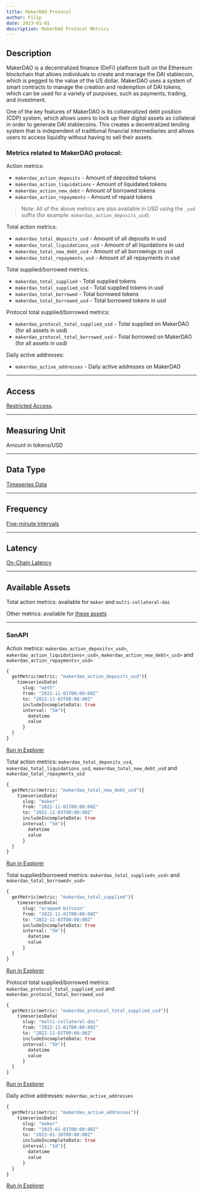 ```yaml
---
title: MakerDAO Protocol
author: Filip
date: 2023-01-01
description: MakerDAO Protocol Metrics
---
```


## Description
MakerDAO is a decentralized finance (DeFi) platform built on the Ethereum 
blockchain that allows individuals to create and manage the DAI stablecoin, 
which is pegged to the value of the US dollar. MakerDAO uses a system of 
smart contracts to manage the creation and redemption of DAI tokens, which 
can be used for a variety of purposes, such as payments, trading, and investment.

One of the key features of MakerDAO is its collateralized debt position (CDP) 
system, which allows users to lock up their digital assets as collateral in order 
to generate DAI stablecoins. This creates a decentralized lending system that is 
independent of traditional financial intermediaries and allows users to access 
liquidity without having to sell their assets.

### Metrics related to MakerDAO protocol:

Action metrics:
* `makerdao_action_deposits` - Amount of deposited tokens
* `makerdao_action_liquidations` - Amount of liquidated tokens
* `makerdao_action_new_debt` - Amount of borrowed tokens
* `makerdao_action_repayments` - Amount of repaid tokens

> Note: All of the above metrics are also available in USD using the `_usd` 
suffix (for example: `makerdao_action_deposits_usd`). 

Total action metrics:
* `makerdao_total_deposits_usd` - Amount of all deposits in usd
* `makerdao_total_liquidations_usd` - Amount of all liquidations in usd
* `makerdao_total_new_debt_usd` - Amount of all borrowings in usd
* `makerdao_total_repayments_usd` - Amount of all repayments in usd

Total supplied/borrowed metrics:
* `makerdao_total_supplied` - Total supplied tokens
* `makerdao_total_supplied_usd` - Total supplied tokens in usd
* `makerdao_total_borrowed` - Total borrowed tokens
* `makerdao_total_borrowed_usd` - Total borrowed tokens in usd

Protocol total supplied/borrowed metrics:
* `makerdao_protocol_total_supplied_usd` - Total supplied on MakerDAO (for all assets in usd)
* `makerdao_protocol_total_borrowed_usd` - Total borrowed on MakerDAO (for all assets in usd)

Daily active addresses:
* `makerdao_active_addresses` - Daily active addresses on MakerDAO

---

## Access

[Restricted Access](/metrics/details/access#restricted-access).

---

## Measuring Unit

Amount in tokens/USD

---

## Data Type

[Timeseries Data](/metrics/details/data-type#timeseries-data)

---

## Frequency

[Five-minute Intervals](/metrics/details/frequency#five-minute-frequency)

---

## Latency

[On-Chain Latency](/metrics/details/latency#on-chain-latency)

---

## Available Assets

Total action metrics: available for `maker` and `multi-collateral-dai`

Other metrics: 
available for [these assets](<https://api.santiment.net/graphiql?query=%7B%0A%20%20getMetric(metric%3A%20%22makerdao_action_deposits%22)%7B%0A%20%20%20%20metadata%7B%0A%20%20%20%20%20%20availableSlugs%0A%20%20%20%20%7D%0A%20%20%7D%0A%7D>)

---

### SanAPI

Action metrics: `makerdao_action_deposits<_usd>`, `makerdao_action_liquidations<_usd>`, 
`makerdao_action_new_debt<_usd>` and `makerdao_action_repayments<_usd>`

```graphql
{
  getMetric(metric: "makerdao_action_deposits_usd"){
    timeseriesData(
      slug: "weth"
      from: "2022-11-01T00:00:00Z"
      to: "2022-11-03T00:00:00Z"
      includeIncompleteData: true
      interval: "5m"){
        datetime
        value
      }
  }
}
```
[Run in Explorer](<https://api.santiment.net/graphiql?query=%7B%0A%20%20getMetric(metric%3A%20%22makerdao_action_deposits_usd%22)%7B%0A%20%20%20%20timeseriesData(%0A%20%20%20%20%20%20slug%3A%20%22weth%22%0A%20%20%20%20%20%20from%3A%20%222022-11-01T00%3A00%3A00Z%22%0A%20%20%20%20%20%20to%3A%20%222022-11-03T00%3A00%3A00Z%22%0A%20%20%20%20%20%20includeIncompleteData%3A%20true%0A%20%20%20%20%20%20interval%3A%20%225m%22)%7B%0A%20%20%20%20%20%20%20%20datetime%0A%20%20%20%20%20%20%20%20value%0A%20%20%20%20%20%20%7D%0A%20%20%7D%0A%7D>)

Total action metrics: `makerdao_total_deposits_usd`, `makerdao_total_liquidations_usd`, 
`makerdao_total_new_debt_usd` and `makerdao_total_repayments_usd`

```graphql
{
  getMetric(metric: "makerdao_total_new_debt_usd"){
    timeseriesData(
      slug: "maker"
      from: "2022-11-01T00:00:00Z"
      to: "2022-11-03T00:00:00Z"
      includeIncompleteData: true
      interval: "5m"){
        datetime
        value
      }
  }
}
```
[Run in Explorer](<https://api.santiment.net/graphiql?query=%7B%0A%20%20getMetric(metric%3A%20%22makerdao_total_new_debt_usd%22)%7B%0A%20%20%20%20timeseriesData(%0A%20%20%20%20%20%20slug%3A%20%22maker%22%0A%20%20%20%20%20%20from%3A%20%222022-11-01T00%3A00%3A00Z%22%0A%20%20%20%20%20%20to%3A%20%222022-11-03T00%3A00%3A00Z%22%0A%20%20%20%20%20%20includeIncompleteData%3A%20true%0A%20%20%20%20%20%20interval%3A%20%225m%22)%7B%0A%20%20%20%20%20%20%20%20datetime%0A%20%20%20%20%20%20%20%20value%0A%20%20%20%20%20%20%7D%0A%20%20%7D%0A%7D>)

Total supplied/borrowed metrics: `makerdao_total_supplied<_usd>` and 
`makerdao_total_borrowed<_usd>`

```graphql
{
  getMetric(metric: "makerdao_total_supplied"){
    timeseriesData(
      slug: "wrapped-bitcoin"
      from: "2022-11-01T00:00:00Z"
      to: "2022-11-03T00:00:00Z"
      includeIncompleteData: true
      interval: "5m"){
        datetime
        value
      }
  }
}
```
[Run in Explorer](<https://api.santiment.net/graphiql?query=%7B%0A%20%20getMetric(metric%3A%20%22makerdao_total_supplied%22)%7B%0A%20%20%20%20timeseriesData(%0A%20%20%20%20%20%20slug%3A%20%22wrapped-bitcoin%22%0A%20%20%20%20%20%20from%3A%20%222022-11-01T00%3A00%3A00Z%22%0A%20%20%20%20%20%20to%3A%20%222022-11-03T00%3A00%3A00Z%22%0A%20%20%20%20%20%20includeIncompleteData%3A%20true%0A%20%20%20%20%20%20interval%3A%20%225m%22)%7B%0A%20%20%20%20%20%20%20%20datetime%0A%20%20%20%20%20%20%20%20value%0A%20%20%20%20%20%20%7D%0A%20%20%7D%0A%7D>)

Protocol total supplied/borrowed metrics: `makerdao_protocol_total_supplied_usd` and 
`makerdao_protocol_total_borrowed_usd`

```graphql
{
  getMetric(metric: "makerdao_protocol_total_supplied_usd"){
    timeseriesData(
      slug: "multi-collateral-dai"
      from: "2022-11-01T00:00:00Z"
      to: "2022-11-03T00:00:00Z"
      includeIncompleteData: true
      interval: "5m"){
        datetime
        value
      }
  }
}
```
[Run in Explorer](<https://api.santiment.net/graphiql?query=%7B%0A%20%20getMetric(metric%3A%20%22makerdao_protocol_total_supplied_usd%22)%7B%0A%20%20%20%20timeseriesData(%0A%20%20%20%20%20%20slug%3A%20%22multi-collateral-dai%22%0A%20%20%20%20%20%20from%3A%20%222022-11-01T00%3A00%3A00Z%22%0A%20%20%20%20%20%20to%3A%20%222022-11-03T00%3A00%3A00Z%22%0A%20%20%20%20%20%20includeIncompleteData%3A%20true%0A%20%20%20%20%20%20interval%3A%20%225m%22)%7B%0A%20%20%20%20%20%20%20%20datetime%0A%20%20%20%20%20%20%20%20value%0A%20%20%20%20%20%20%7D%0A%20%20%7D%0A%7D>)

Daily active addresses: `makerdao_active_addresses`

```graphql
{
  getMetric(metric: "makerdao_active_addresses"){
    timeseriesData(
      slug: "maker"
      from: "2023-01-01T00:00:00Z"
      to: "2023-01-10T00:00:00Z"
      includeIncompleteData: true
      interval: "1d"){
        datetime
        value
      }
  }
}
```
[Run in Explorer](<https://api.santiment.net/graphiql?query=%7B%0A%20%20getMetric(metric%3A%20%22makerdao_active_addresses%22)%7B%0A%20%20%20%20timeseriesData(%0A%20%20%20%20%20%20slug%3A%20%22maker%22%0A%20%20%20%20%20%20from%3A%20%222023-01-01T00%3A00%3A00Z%22%0A%20%20%20%20%20%20to%3A%20%222023-01-10T00%3A00%3A00Z%22%0A%20%20%20%20%20%20includeIncompleteData%3A%20true%0A%20%20%20%20%20%20interval%3A%20%221d%22)%7B%0A%20%20%20%20%20%20%20%20datetime%0A%20%20%20%20%20%20%20%20value%0A%20%20%20%20%20%20%7D%0A%20%20%7D%0A%7D&variables=%7B%7D>)
